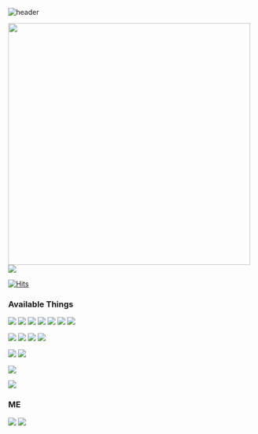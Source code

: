 ![header](https://capsule-render.vercel.app/api?type=rect&color=gradient&customColorList=0,1,3,4,8,12,15,18,30&height=300&text=%20%20:D%20%20&fontAlign=30&fontSize=50&textBg=true&desc=🙋‍♂️%20Lee%20Jinsoo%20🧑🏻‍💻🐱&descSize=40&descAlign=68&descAlignY=50)

<p>
    <img src="https://github-readme-stats.vercel.app/api?username=01-binary&hide=stars&show_icons=true&count_private=true&line_height=24" style="width: 492px">
    <img src="https://github-readme-stats.vercel.app/api/top-langs/?username=01-binary&layout=compact&langs_count=6">
</p>

[![Hits](https://hits.seeyoufarm.com/api/count/incr/badge.svg?url=https%3A%2F%2Fgithub.com%2F01-binary&count_bg=%2379C83D&title_bg=%23555555&icon=github.svg&icon_color=%23FFFFFF&title=hits&edge_flat=false)](https://hits.seeyoufarm.com)

### Available Things

<p>
  <img src="https://img.shields.io/badge/TypeScript-3178C6?style=flat&logo=TypeScript&logoColor=white"/>
  <img src="https://img.shields.io/badge/JavaScript-F0DB4F?style=flat&logo=JavaScript&logoColor=323330"/>
  <img src="https://img.shields.io/badge/HTML5-E34F26?style=flat&logo=html5&logoColor=white"/>
  <img src="https://img.shields.io/badge/CSS3-1572B6?style=flat&logo=css3&logoColor=white"/>
  <img src="https://img.shields.io/badge/Python-3776AB?style=flat&logo=Python&logoColor=white"/>
  <img src="https://img.shields.io/badge/JAVA-007396?style=flat&logo=java&logoColor=white"/>
  <img src="https://img.shields.io/badge/MySQL-4479A1?style=flat&logo=mysql&logoColor=white"/>
</p>
<p>
  <img src="https://img.shields.io/badge/Next-black?style=flat&logo=next.js&logoColor=white"/>
  <img src="https://img.shields.io/badge/React-61DAFB?style=flat&logo=React&logoColor=white"/>
  <img src="https://img.shields.io/badge/Redux-764ABC?style=flat&logo=Redux&logoColor=white"/>
  <img src="https://img.shields.io/badge/-React%20Query-FF4154?style=flat&logo=react%20query&logoColor=white"/>
</p>
<p>
  <img src="https://img.shields.io/badge/nestjs-%23E0234E.svg?style=flat&logo=nestjs&logoColor=white"/>
  <img src="https://img.shields.io/badge/Node.js-339933?style=flat&logo=Node.js&logoColor=white"/>
</p>
<p>
  <img src="https://img.shields.io/badge/GraphQL-E10098?style=flat&logo=GraphQL&logoColor=white"/>
</p>
<p>
  <img src="https://img.shields.io/badge/AWS-232F3E?style=flat&logo=Amazonaws&logoColor=white"/>
</p>

### ME

<p>
  <a href="https://binary01.me" target="_blank"><img src="https://img.shields.io/badge/Blog-663399?style=flat&logo=Gatsby&logoColor=white"/></a>
    <a href="https://www.instagram.com/01_binary" target="_blank"><img src="https://img.shields.io/badge/Instagram-E4405F?style=flat&logo=Instagram&logoColor=white"/></a>
</p>
